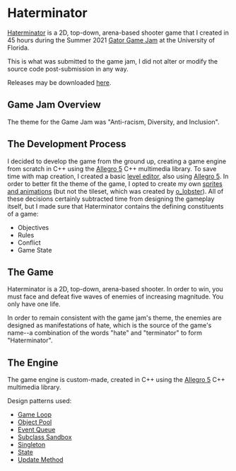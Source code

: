 # Haterminator
[Haterminator](gator-game-jam-2021) is a 2D, top-down, arena-based shooter game that I created in 45 hours during the Summer 2021 [Gator Game Jam](https://www.gatorgamejam.org/) at the University of Florida.

This is what was submitted to the game jam, I did not alter or modify the source code post-submission in any way.

Releases may be downloaded [here](https://github.com/lukas-vaiciunas/haterminator/releases/).

## Game Jam Overview
The theme for the Game Jam was "Anti-racism, Diversity, and Inclusion".

## The Development Process
I decided to develop the game from the ground up, creating a game engine from scratch in C++ using the [Allegro 5](https://liballeg.org/) C++ multimedia library. To save time with map creation, I created a basic [level editor](level-editor), also using [Allegro 5](https://liballeg.org/). In order to better fit the theme of the game, I opted to create my own [sprites and animations](gator-game-jam-2021/img) (but not the tileset, which was created by [o_lobster](https://o-lobster.itch.io/)). All of these decisions certainly subtracted time from designing the gameplay itself, but I made sure that Haterminator contains the defining constituents of a game:

- Objectives
- Rules
- Conflict
- Game State

## The Game
Haterminator is a 2D, top-down, arena-based shooter. In order to win, you must face and defeat five waves of enemies of increasing magnitude. You only have one life.

In order to remain consistent with the game jam's theme, the enemies are designed as manifestations of hate, which is the source of the game's name--a combination of the words "hate" and "terminator" to form "Haterminator".

## The Engine
The game engine is custom-made, created in C++ using the [Allegro 5](https://liballeg.org/) C++ multimedia library.

Design patterns used:
- [Game Loop](https://gameprogrammingpatterns.com/game-loop.html)
- [Object Pool](https://gameprogrammingpatterns.com/object-pool.html)
- [Event Queue](https://gameprogrammingpatterns.com/event-queue.html)
- [Subclass Sandbox](https://gameprogrammingpatterns.com/subclass-sandbox.html)
- [Singleton](https://gameprogrammingpatterns.com/singleton.html)
- [State](https://gameprogrammingpatterns.com/state.html)
- [Update Method](https://gameprogrammingpatterns.com/update-method.html)
